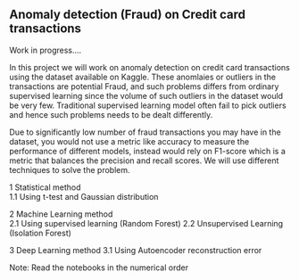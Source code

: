 ## Anomaly detection (Fraud) on Credit card transactions

Work in progress....

In this project we will work on anomaly detection on credit card transactions using the dataset available on Kaggle. These anomlaies or outliers in the transactions are potential Fraud, and such problems differs from ordinary supervised learning since the volume of such outliers in the dataset would be very few. Traditional supervised learning model often fail to pick outliers and hence such problems needs to be dealt differently.

Due to significantly low number of fraud transactions you may have in the dataset, you would not use a metric like accuracy to measure the performance of different models, instead would rely on F1-score which is a metric that balances the precision and recall scores. We will use different techniques to solve the problem.

1   Statistical method  
1.1 Using t-test and Gaussian distribution

2   Machine Learning method  
2.1 Using supervised learning (Random Forest) 
2.2 Unsupervised Learning (Isolation Forest)

3   Deep Learning method 
3.1 Using Autoencoder reconstruction error


Note: Read the notebooks in the numerical order
